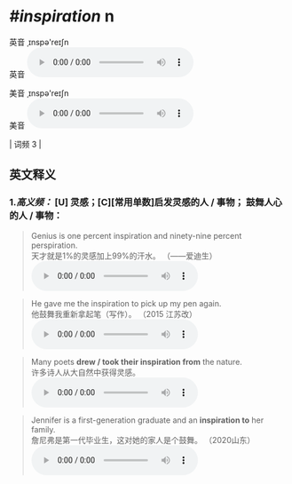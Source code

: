 # ***\#inspiration*** n
英音 ˌɪnspə'reɪʃn  
英音
<audio src="./media/inspiration-B.aac" controls="controls"></audio>

美音 ˌɪnspə'reɪʃn  
美音
<audio src="./media/inspiration.aac" controls="controls"></audio>



| 词频 3 |  

英文释义
---
### 1.*高义频：* **[U] 灵感；[C][常用单数]启发灵感的人 / 事物； 鼓舞人心的人 / 事物：**  

 > Genius is one percent inspiration and ninety-nine percent perspiration.  
 > 天才就是1%的灵感加上99%的汗水。  （——爱迪生）  
<audio src="./media/inspiration1.aac" controls="controls"></audio>

 > He gave me the inspiration to pick up my pen again.  
 > 他鼓舞我重新拿起笔（写作）。  （2015 江苏改）  
<audio src="./media/inspiration2.aac" controls="controls"></audio>

 > Many poets **drew / took their inspiration from** the nature.  
 > 许多诗人从大自然中获得灵感。    
<audio src="./media/Many poets drew their inspiration from the nature2_AAC.aac" controls="controls"></audio>

 > Jennifer is a first-generation graduate and an **inspiration to** her family.  
 > 詹尼弗是第一代毕业生，这对她的家人是个鼓舞。  （2020山东）  
<audio src="./media/Jennifer is a first-generation graduate and an inspiration to her family2_AAC.aac" controls="controls"></audio>


